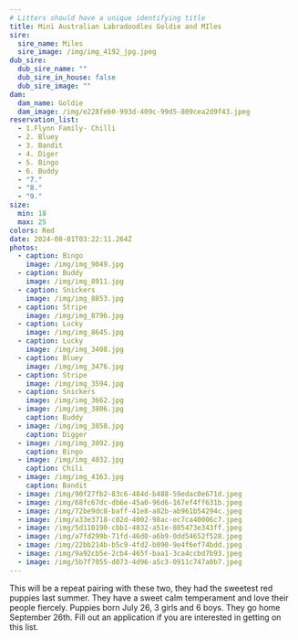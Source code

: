 ```yaml
---
# Litters should have a unique identifying title
title: Mini Australian Labradoodles Goldie and MIles
sire:
  sire_name: Miles
  sire_image: /img/img_4192_jpg.jpeg
dub_sire:
  dub_sire_name: ""
  dub_sire_in_house: false
  dub_sire_image: ""
dam:
  dam_name: Goldie
  dam_image: /img/e228feb0-993d-409c-99d5-809cea2d9f43.jpeg
reservation_list:
  - 1.Flynn Family- Chilli
  - 2. Bluey
  - 3. Bandit
  - 4. Diger
  - 5. Bingo
  - 6. Buddy
  - "7."
  - "8."
  - "9."
size:
  min: 18
  max: 25
colors: Red
date: 2024-08-01T03:22:11.264Z
photos:
  - caption: Bingo
    image: /img/img_9049.jpg
  - caption: Buddy
    image: /img/img_8911.jpg
  - caption: Snickers
    image: /img/img_8853.jpg
  - caption: Stripe
    image: /img/img_8796.jpg
  - caption: Lucky
    image: /img/img_8645.jpg
  - caption: Lucky
    image: /img/img_3408.jpg
  - caption: Bluey
    image: /img/img_3476.jpg
  - caption: Stripe
    image: /img/img_3594.jpg
  - caption: Snickers
    image: /img/img_3662.jpg
  - image: /img/img_3806.jpg
    caption: Buddy
  - image: /img/img_3858.jpg
    caption: Digger
  - image: /img/img_3892.jpg
    caption: Bingo
  - image: /img/img_4032.jpg
    caption: Chili
  - image: /img/img_4163.jpg
    caption: Bandit
  - image: /img/90f27fb2-83c6-484d-b488-59edac0e671d.jpeg
  - image: /img/68fc67dc-db6e-45a0-96d6-167ef4ff631b.jpeg
  - image: /img/72be9dc8-baff-41e8-a82b-ab961b54294c.jpeg
  - image: /img/a33e3718-c02d-4002-98ac-ec7ca40006c7.jpeg
  - image: /img/5d110190-cbb1-4832-a51e-805473e343ff.jpeg
  - image: /img/a7fd299b-71fd-46d0-a6b9-0dd54652f528.jpeg
  - image: /img/22bb214b-b5c9-4fd2-b090-9e4f6ef74bdd.jpeg
  - image: /img/9a92cb5e-2cb4-465f-baa1-3ca4ccbd7b93.jpeg
  - image: /img/5b7f7055-d073-4d96-a5c3-0911c747a0b7.jpeg
---
```

This will be a repeat pairing with these two, they had the sweetest red puppies last summer. They have a sweet calm temperament and love their people fiercely. Puppies born July 26, 3 girls and 6 boys. They go home September 26th. Fill out an application if you are interested in getting on this list.